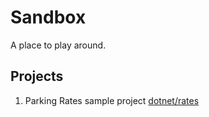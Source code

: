# Sandbox

A place to play around.

## Projects

  1. Parking Rates sample project [dotnet/rates](https://github.com/daveshaheen/sandbox/tree/dotnet/rates/dotnet/rates)
